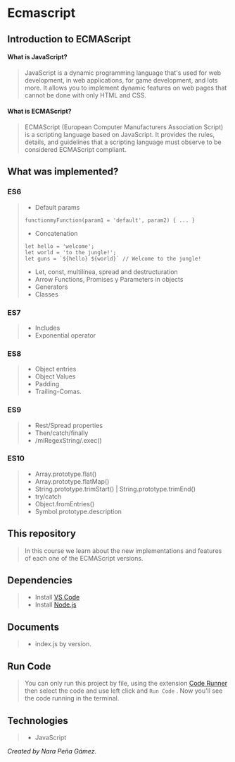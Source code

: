 # Ecmascript

## Introduction to ECMAScript

#### What is JavaScript?
> JavaScript is a dynamic programming language that's used for web development, in web applications, for game development, and lots more. It allows you to implement dynamic features on web pages that cannot be done with only HTML and CSS.

#### What is ECMAScript?
> ECMAScript (European Computer Manufacturers Association Script) is a scripting language based on JavaScript.
> It provides the rules, details, and guidelines that a scripting language must observe to be considered ECMAScript compliant.

## What was implemented?

### ES6
> * Default params
> ```
> functionmyFunction(param1 = 'default', param2) { ... }
> ```
> * Concatenation
> ```
> let hello = 'welcome';
> let world = 'to the jungle!';
> let guns = `${hello} ${world}` // Welcome to the jungle!
> ```
> * Let, const, multilínea, spread and destructuration
> * Arrow Functions, Promises y Parameters in objects
> * Generators
> * Classes

### ES7
> * Includes
> * Exponential operator

### ES8
> * Object entries
> * Object Values 
> * Padding
> * Trailing-Comas.

### ES9
> * Rest/Spread properties
> * Then/catch/finally
> * /miRegexString/.exec()

### ES10
> * Array.prototype.flat()
> * Array.prototype.flatMap()
> * String.prototype.trimStart() | String.prototype.trimEnd()
> * try/catch
> * Object.fromEntries()
> * Symbol.prototype.description

## This repository
> In this course we learn about the new implementations and features of each one of the ECMAScript versions.

## Dependencies
> - Install [VS Code](https://code.visualstudio.com/download)
> - Install [Node.js](https://nodejs.org/en/)

## Documents
> - index.js by version.

## Run Code
> You can only run this project by file, using the extension [Code Runner](https://marketplace.visualstudio.com/items?itemName=formulahendry.code-runner) then select the code and use left click and `Run Code` . Now you'll see the code running in the terminal.

## Technologies 
> - JavaScript

_Created by Nara Peña Gámez._


